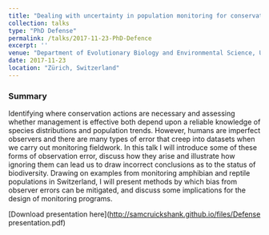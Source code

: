 ```yaml
---
title: "Dealing with uncertainty in population monitoring for conservation"
collection: talks
type: "PhD Defense"
permalink: /talks/2017-11-23-PhD-Defence
excerpt: ''
venue: "Department of Evolutionary Biology and Environmental Science, University of Zürich"
date: 2017-11-23 
location: "Zürich, Switzerland"
---
```


### Summary

Identifying where conservation actions are necessary and assessing whether management is effective both depend upon a reliable knowledge of species distributions and population trends. However, humans are imperfect observers and there are many types of error that creep into datasets when we carry out monitoring fieldwork. In this talk I will introduce some of these forms of observation error, discuss how they arise and illustrate how ignoring them can lead us to draw incorrect conclusions as to the status of biodiversity. Drawing on examples from monitoring amphibian and reptile populations in Switzerland, I will present methods by which bias from observer errors can be mitigated, and discuss some implications for the design of monitoring programs.

[Download presentation here](http://samcruickshank.github.io/files/Defense presentation.pdf)